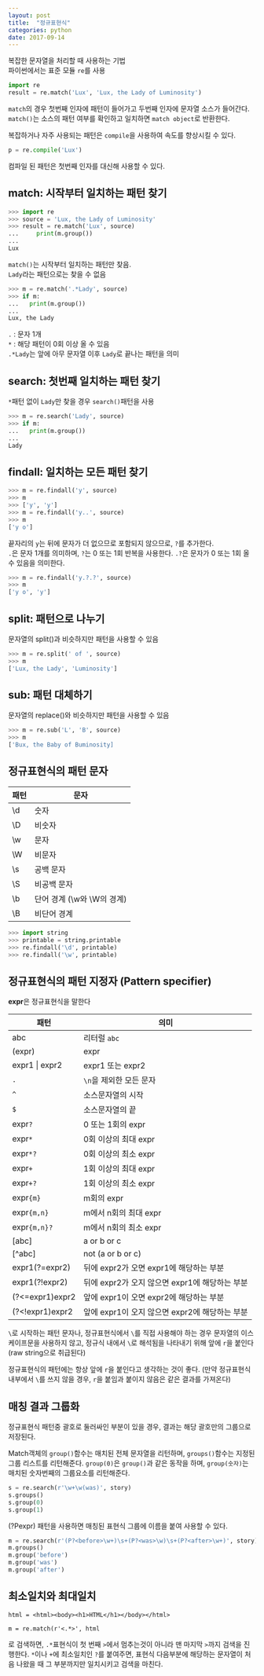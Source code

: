 ```yaml
---
layout: post
title:  "정규표현식"
categories: python
date: 2017-09-14
---
```


복잡한 문자열을 처리할 때 사용하는 기법  
파이썬에서는 표준 모듈 `re`를 사용

```python
import re
result = re.match('Lux', 'Lux, the Lady of Luminosity')
```

`match`의 경우 첫번째 인자에 패턴이 들어가고 두번째 인자에 문자열 소스가 들어간다.  
`match()`는 소스의 패턴 여부를 확인하고 일치하면 `match object`로 반환한다.

복잡하거나 자주 사용되는 패턴은 `compile`을 사용하여 속도를 향상시킬 수 있다.

```python
p = re.compile('Lux')
```

컴파일 된 패턴은 첫번째 인자를 대신해 사용할 수 있다.


## match: 시작부터 일치하는 패턴 찾기

```python
>>> import re
>>> source = 'Lux, the Lady of Luminosity'
>>> result = re.match('Lux', source)
...		print(m.group())
...
Lux
```

`match()`는 시작부터 일치하는 패턴만 찾음.  
`Lady`라는 패턴으로는 찾을 수 없음

```python
>>> m = re.match('.*Lady', source)
>>> if m:
...   print(m.group())
...
Lux, the Lady
```

`.` : 문자 1개  
`*` : 해당 패턴이 0회 이상 올 수 있음  
`.*Lady`는 앞에 아무 문자열 이후 `Lady`로 끝나는 패턴을 의미

## search: 첫번째 일치하는 패턴 찾기

`*`패턴 없이 `Lady`만 찾을 경우 `search()`패턴을 사용

```python
>>> m = re.search('Lady', source)
>>> if m:
...   print(m.group())
...
Lady
```

## findall: 일치하는 모든 패턴 찾기

```python
>>> m = re.findall('y', source)
>>> m
>>> ['y', 'y']
>>> m = re.findall('y..', source)
>>> m
['y o']
```
끝자리의 `y`는 뒤에 문자가 더 없으므로 포함되지 않으므로, `?`를 추가한다.  
`.`은 문자 1개를 의미하며, `?`는 0 또는 1회 반복을 사용한다. `.?`은 문자가 0 또는 1회 올 수 있음을 의미한다.

```python
>>> m = re.findall('y.?.?', source)
>>> m
['y o', 'y']
```

## split: 패턴으로 나누기

문자열의 split()과 비슷하지만 패턴을 사용할 수 있음

```python
>>> m = re.split(' of ', source)
>>> m
['Lux, the Lady', 'Luminosity']
```

## sub: 패턴 대체하기

문자열의 replace()와 비슷하지만 패턴을 사용할 수 있음

```python
>>> m = re.sub('L', 'B', source)
>>> m
['Bux, the Baby of Buminosity]
```

## 정규표현식의 패턴 문자

| 패턴   | 문자                 |
| ---- | ------------------ |
| \\d  | 숫자                 |
| \\D  | 비숫자                |
| \\w  | 문자                 |
| \\W  | 비문자                |
| \\s  | 공백 문자              |
| \\S  | 비공백 문자             |
| \\b  | 단어 경계 (\w와 \W의 경계) |
| \\B  | 비단어 경계             |

```python
>>> import string
>>> printable = string.printable
>>> re.findall('\d', printable)
>>> re.findall('\w', printable)
```

## 정규표현식의 패턴 지정자 (Pattern specifier)

**expr**은 정규표현식을 말한다

| 패턴              | 의미                              |
| --------------- | ------------------------------- |
| abc             | 리터럴 `abc`                       |
| (expr)          | expr                            |
| expr1 \| expr2  | expr1 또는 expr2                  |
| `.`             | `\n`을 제외한 모든 문자                 |
| `^`             | 소스문자열의 시작                       |
| `$`             | 소스문자열의 끝                        |
| expr`?`         | 0 또는 1회의 expr                   |
| expr`*`         | 0회 이상의 최대 expr                  |
| expr`*?`        | 0회 이상의 최소 expr                  |
| expr`+`         | 1회 이상의 최대 expr                  |
| expr`+?`        | 1회 이상의 최소 expr                  |
| expr`{m}`       | m회의 expr                        |
| expr`{m,n}`     | m에서 n회의 최대 expr                 |
| expr`{m,n}?`    | m에서 n회의 최소 expr                 |
| [abc]           | a or b or c                     |
| [^abc]          | not (a or b or c)               |
| expr1(?=expr2)  | 뒤에 expr2가 오면 expr1에 해당하는 부분     |
| expr1(?!expr2)  | 뒤에 expr2가 오지 않으면 expr1에 해당하는 부분 |
| (?<=expr1)expr2 | 앞에 expr1이 오면 expr2에 해당하는 부분     |
| (?<!expr1)expr2 | 앞에 expr1이 오지 않으면 expr2에 해당하는 부분 |

`\`로 시작하는 패턴 문자나, 정규표현식에서 `\`를 직접 사용해야 하는 경우 문자열의 이스케이프문을 사용하지 않고, 정규식 내에서 `\`로 해석됨을 나타내기 위해 앞에 `r`을 붙인다 (raw string으로 취급된다)

정규표현식의 패턴에는 항상 앞에 `r`을 붙인다고 생각하는 것이 좋다. (만약 정규표현식 내부에서 `\`를 쓰지 않을 경우, `r`을 붙임과 붙이지 않음은 같은 결과를 가져온다)

## 매칭 결과 그룹화

정규표현식 패턴중 괄호로 둘러싸인 부분이 있을 경우, 결과는 해당 괄호만의 그룹으로 저장된다.

Match객체의 `group()`함수는 매치된 전체 문자열을 리턴하며, `groups()`함수는 지정된 그룹 리스트를 리턴해준다.
`group(0)`은 `group()`과 같은 동작을 하며, `group(숫자)`는 매치된 숫자번째의 그룹요소를 리턴해준다.

```python
s = re.search(r'\w+\w(was)', story)
s.groups()
s.group(0)
s.group(1)
```

(?P<name>expr) 패턴을 사용하면 매칭된 표현식 그룹에 이름을 붙여 사용할 수 있다.

```python
m = re.search(r'(P?<before>\w+)\s+(P?<was>\w)\s+(P?<after>\w+)', story)
m.groups()
m.group('before')
m.group('was')
m.group('after')
```

## 최소일치와 최대일치

```
html = <html><body><h1>HTML</h1></body></html>
```

```
m = re.match(r'<.*>', html
```

로 검색하면, `.*`표현식이 첫 번째 `>`에서 멈추는것이 아니라 맨 마지막 `>`까지 검색을 진행한다.
`*`이나 `+`에 최소일치인 `?`를 붙여주면, 표현식 다음부분에 해당하는 문자열이 처음 나왔을 때 그 부분까지만 일치시키고 검색을 마친다.